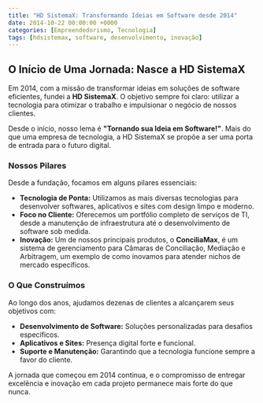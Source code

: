 ```yaml
---
title: "HD SistemaX: Transformando Ideias em Software desde 2014"
date: 2014-10-22 00:00:00 +0000
categories: [Empreendedorismo, Tecnologia]
tags: [hdsistemax, software, desenvolvimento, inovação]
---
```


## O Início de Uma Jornada: Nasce a HD SistemaX

Em 2014, com a missão de transformar ideias em soluções de software eficientes, fundei a **HD SistemaX**. O objetivo sempre foi claro: utilizar a tecnologia para otimizar o trabalho e impulsionar o negócio de nossos clientes.

Desde o início, nosso lema é **"Tornando sua Ideia em Software!"**. Mais do que uma empresa de tecnologia, a HD SistemaX se propõe a ser uma porta de entrada para o futuro digital.

### Nossos Pilares

Desde a fundação, focamos em alguns pilares essenciais:

*   **Tecnologia de Ponta:** Utilizamos as mais diversas tecnologias para desenvolver softwares, aplicativos e sites com design limpo e moderno.
*   **Foco no Cliente:** Oferecemos um portfólio completo de serviços de TI, desde a manutenção de infraestrutura até o desenvolvimento de software sob medida.
*   **Inovação:** Um de nossos principais produtos, o **ConciliaMax**, é um sistema de gerenciamento para Câmaras de Conciliação, Mediação e Arbitragem, um exemplo de como inovamos para atender nichos de mercado específicos.

### O Que Construímos

Ao longo dos anos, ajudamos dezenas de clientes a alcançarem seus objetivos com:

*   **Desenvolvimento de Software:** Soluções personalizadas para desafios específicos.
*   **Aplicativos e Sites:** Presença digital forte e funcional.
*   **Suporte e Manutenção:** Garantindo que a tecnologia funcione sempre a favor do cliente.

A jornada que começou em 2014 continua, e o compromisso de entregar excelência e inovação em cada projeto permanece mais forte do que nunca. 